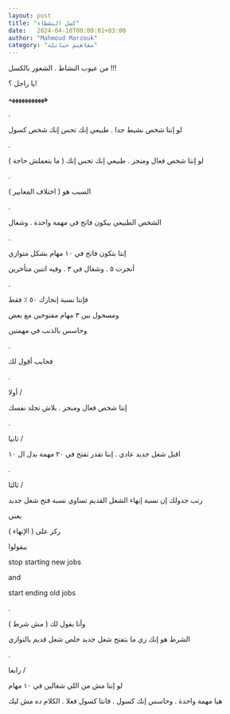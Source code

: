 ```yaml
---
layout: post
title: "كسل النشطاء"
date:   2024-04-10T00:00:01+03:00
author: "Mahmoud Marzouk"
category: "مفاهيم حياتيّة"
---
```



من عيوب النشاط . الشعور بالكسل !!!

يا راجل ؟!

هههههههههههه

.

لو إنتا شخص نشيط جدا . طبيعي إنك تحس إنك شخص كسول

.

لو إنتا شخص فعال ومنجز . طبيعي إنك تحس إنك ( ما بتعملش
حاجة )

.

السبب هو ( اختلاف المعايير )

.

الشخص الطبيعي بيكون فاتح في مهمة واحدة . وشغال

.

إنتا بتكون فاتح في ١٠ مهام بشكل متوازي

أنجزت ٥ . وشغال في ٣ . وفيه اتنين متأخرين

.

فإنتا نسبة إنجازك ٥٠ ٪ فقط

ومسحول بين ٣ مهام مفتوحين مع بعض

وحاسس بالذنب في مهمتين

.

فحابب أقول لك

.

أولا /

إنتا شخص فعال ومنجز . بلاش تجلد نفسك

.

ثانيا /

اقبل شغل جديد عادي . إننا تقدر تفتح في ٢٠ مهمة بدل ال
١٠

.

ثالثا /

رتب جدولك إن نسبة إنهاء الشغل القديم تساوي نسبة فتح شغل
جديد

يعني

ركز على ( الإنهاء )

بيقولوا

stop starting new jobs

and

start ending old jobs

.

وأنا بقول لك ( مش شرط )

الشرط هو إنك زي ما بتفتح شغل جديد خلص شغل قديم
بالتوازي

.

رابعا /

لو إنتا مش من اللي شغالين في ١٠ مهام

هيا مهمة واحدة . وحاسس إنك كسول . فانتا كسول فعلا .
الكلام ده مش ليك

